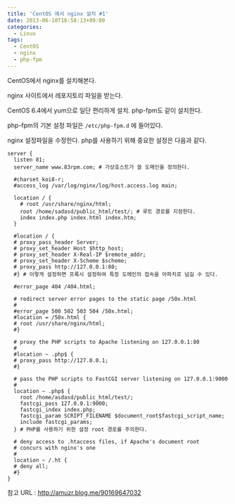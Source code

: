 ```yaml
---
title: 'CentOS 에서 nginx 설치 #1'
date: 2013-06-10T16:58:13+09:00
categories:
  - Linux
tags:
  - CentOS
  - nginx
  - php-fpm
---
```

CentOS에서 nginx를 설치해본다.

nginx 사이트에서 레포지토리 파일을 받는다.

CentOS 6.4에서 yum으로 일단 편리하게 설치. php-fpm도 같이 설치한다.

php-fpm의 기본 설정 파일은 `/etc/php-fpm.d` 에 들어있다.

nginx 설정파일을 수정한다. php를 사용하기 위해 중요한 설정은 다음과 같다.

```nginx
server {
  listen 81;
  server_name www.83rpm.com; # 가상호스트가 쓸 도메인을 정의한다.

  #charset koi8-r;
  #access_log /var/log/nginx/log/host.access.log main;

  location / {
    # root /usr/share/nginx/html;
    root /home/sadasd/public_html/test/; # 루트 경로를 지정한다.
    index index.php index.html index.htm;
  }

  #location / {
  # proxy_pass_header Server;
  # proxy_set_header Host $http_host;
  # proxy_set_header X-Real-IP $remote_addr;
  # proxy_set_header X-Scheme $scheme;
  # proxy_pass http://127.0.0.1:80;
  #} # 이렇게 설정하면 프록시 설정하여 특정 도메인의 접속을 아파치로 넘길 수 있다.

  #error_page 404 /404.html;

  # redirect server error pages to the static page /50x.html
  #
  #error_page 500 502 503 504 /50x.html;
  #location = /50x.html {
  # root /usr/share/nginx/html;
  #}

  # proxy the PHP scripts to Apache listening on 127.0.0.1:80
  #
  #location ~ .php$ {
  # proxy_pass http://127.0.0.1;
  #}

  # pass the PHP scripts to FastCGI server listening on 127.0.0.1:9000
  #
  location ~ .php$ {
    root /home/asdasd/public_html/test/;
    fastcgi_pass 127.0.0.1:9000;
    fastcgi_index index.php;
    fastcgi_param SCRIPT_FILENAME $document_root$fastcgi_script_name;
    include fastcgi_params;
  } # PHP를 사용하기 위한 설정 root 경로를 주의한다.

  # deny access to .htaccess files, if Apache's document root
  # concurs with nginx's one
  #
  location ~ /.ht {
  # deny all;
  #}
}
```

참고 URL : <http://amuzr.blog.me/90169647032>
